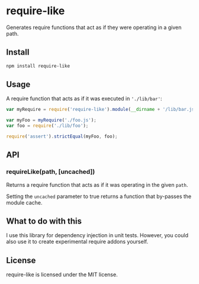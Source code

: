 # require-like

Generates require functions that act as if they were operating in a given path.

## Install

``` bash
npm install require-like
```

## Usage

A require function that acts as if it was executed in `'./lib/bar'`:

``` javascript
var myRequire = require('require-like').module(__dirname + '/lib/bar.js');

var myFoo = myRequire('./foo.js');
var foo = require('./lib/foo');

require('assert').strictEqual(myFoo, foo);
```

## API

### requireLike(path, [uncached])

Returns a require function that acts as if it was operating in the given
`path`.

Setting the `uncached` parameter to true returns a function that by-passes the
module cache.

## What to do with this

I use this library for dependency injection in unit tests. However, you could
also use it to create experimental require addons yourself.

## License

require-like is licensed under the MIT license.
